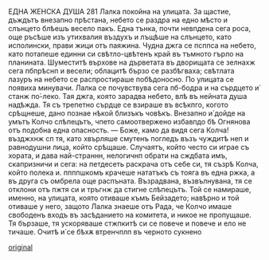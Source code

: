 ﻿ЕДНА ЖЕНСКА ДУША
281
Лалка покойна на улицата.
За щастие, дъждътъ внезапно прѣстана, небето се раздра на едно мѣсто и слънцето блѣешъ весело пакъ.
Една тънка, почти невпдена сега роса, още ръсѣше изъ утихвалия въздухъ и лъщѣше на слънцето, като исполински, прави жици отъ паяжина. Чудна джга се псппса на небето, като потапеше единни си свѣтло-цвѣтенъ край въ тъмното гърло на планината. Шуместитѣ върхове на дърветата въ дворищата се зелнахж сега пбпрѣснп и весели; облацитѣ бързо се разбѣгваха; свѣтлата лазуръ на небето се распростираше побѣдоносно. По улицата се появиха минувачи. Лалка се почувствува сега пб-бодра и на сърдцето и́ станж по́-леко. Тая джга, която зарадва небето, влѣ въ нейната душа надѣжда. Тя съ трепетно сърдце се взираше въ всѣкпго, когото срѣщнеше, дано познае нѣкой близъкъ човѣкъ.
Внезапно и́ дойде на умътъ Колчо слѣпецътъ, чпето самоотвержено избавпдо бѣ Огнянова отъ подобна една опасность.
— Боже, камо да видя сега Колча! възджхнж сп тя, като хвърляше смутенъ погледъ възъ чуждитѣ неп и равнодушни лица, който срѣщаше.
Случаятъ, който често си играе съ хората, и дава най-страннн, нелогичнп обрати на сждбата имъ, скапризничи и сега: на петдесеть раскрача отъ себе си, тя съзрѣ Колча, който полека и. ппппшкомъ крачеше нататъкъ съ тояга въ една ржка, а въ друга съ омбрела още распъната.
Възрадвана, възвълнувана, тя се отклони отъ пжтя си и тръгнж да стигне слѣпецътъ. Той се намираше, именно, на улицата, която отиваше къмъ Бейзадето; навѣрно и той отиваше у него, защото Лалка знаеше отъ Рада, че Колчо имаше свободенъ входъ въ засѣданието на комитета, и никое не пропущаше. Тя бързаше, тя ускоряваше стжпкитѣ си се повече и повече и ело не тичаше. Очитѣ и́ се бѣхѫ втренчплп въ черното сукнено

[original](images/318.jpg)